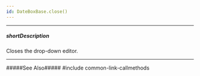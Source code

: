 ```yaml
---
id: DateBoxBase.close()
---
```

---
##### shortDescription
Closes the drop-down editor.

---
#####See Also#####
#include common-link-callmethods